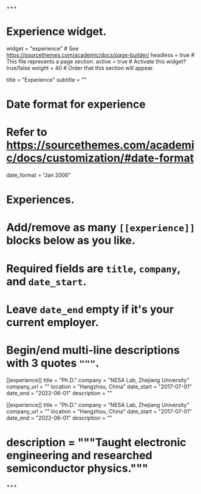 +++
# Experience widget.
widget = "experience"  # See https://sourcethemes.com/academic/docs/page-builder/
headless = true  # This file represents a page section.
active = true  # Activate this widget? true/false
weight = 40  # Order that this section will appear.

title = "Experience"
subtitle = ""

# Date format for experience
#   Refer to https://sourcethemes.com/academic/docs/customization/#date-format
date_format = "Jan 2006"

# Experiences.
#   Add/remove as many `[[experience]]` blocks below as you like.
#   Required fields are `title`, `company`, and `date_start`.
#   Leave `date_end` empty if it's your current employer.
#   Begin/end multi-line descriptions with 3 quotes `"""`.


[[experience]]
  title = "Ph.D."
  company = "NESA Lab, Zhejiang University"
  company_url = ""
  location = "Hangzhou, China"
  date_start = "2017-07-01"
  date_end = "2022-06-01"
  description = ""

[[experience]]
  title = "Ph.D."
  company = "NESA Lab, Zhejiang University"
  company_url = ""
  location = "Hangzhou, China"
  date_start = "2017-07-01"
  date_end = "2022-06-01"
  description = ""


 # description = """Taught electronic engineering and researched semiconductor physics."""

+++
